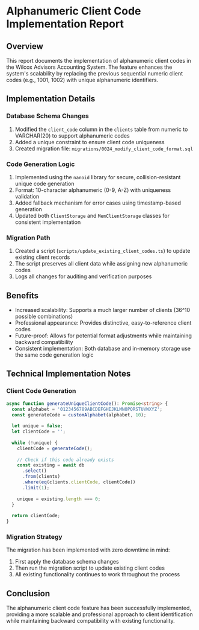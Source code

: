 # Alphanumeric Client Code Implementation Report

## Overview
This report documents the implementation of alphanumeric client codes in the Wilcox Advisors Accounting System. 
The feature enhances the system's scalability by replacing the previous sequential numeric client codes 
(e.g., 1001, 1002) with unique alphanumeric identifiers.

## Implementation Details

### Database Schema Changes
1. Modified the `client_code` column in the `clients` table from numeric to VARCHAR(20) to support alphanumeric codes
2. Added a unique constraint to ensure client code uniqueness
3. Created migration file: `migrations/0024_modify_client_code_format.sql`

### Code Generation Logic
1. Implemented using the `nanoid` library for secure, collision-resistant unique code generation
2. Format: 10-character alphanumeric (0-9, A-Z) with uniqueness validation
3. Added fallback mechanism for error cases using timestamp-based generation
4. Updated both `ClientStorage` and `MemClientStorage` classes for consistent implementation

### Migration Path
1. Created a script (`scripts/update_existing_client_codes.ts`) to update existing client records
2. The script preserves all client data while assigning new alphanumeric codes
3. Logs all changes for auditing and verification purposes

## Benefits
- Increased scalability: Supports a much larger number of clients (36^10 possible combinations)
- Professional appearance: Provides distinctive, easy-to-reference client codes
- Future-proof: Allows for potential format adjustments while maintaining backward compatibility
- Consistent implementation: Both database and in-memory storage use the same code generation logic

## Technical Implementation Notes

### Client Code Generation
```typescript
async function generateUniqueClientCode(): Promise<string> {
  const alphabet = '0123456789ABCDEFGHIJKLMNOPQRSTUVWXYZ';
  const generateCode = customAlphabet(alphabet, 10);
  
  let unique = false;
  let clientCode = '';
  
  while (!unique) {
    clientCode = generateCode();
    
    // Check if this code already exists
    const existing = await db
      .select()
      .from(clients)
      .where(eq(clients.clientCode, clientCode))
      .limit(1);
    
    unique = existing.length === 0;
  }
  
  return clientCode;
}
```

### Migration Strategy
The migration has been implemented with zero downtime in mind:
1. First apply the database schema changes
2. Then run the migration script to update existing client codes
3. All existing functionality continues to work throughout the process

## Conclusion
The alphanumeric client code feature has been successfully implemented, providing a more 
scalable and professional approach to client identification while maintaining backward compatibility 
with existing functionality.
